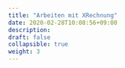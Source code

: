 ```yaml
---
title: "Arbeiten mit XRechnung"
date: 2020-02-28T10:08:56+09:00
description: 
draft: false
collapsible: true
weight: 3
---
```

